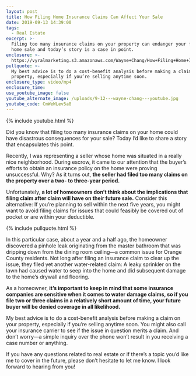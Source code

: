 ```yaml
---
layout: post
title: How Filing Home Insurance Claims Can Affect Your Sale
date: 2019-09-13 14:39:00
tags:
  - Real Estate
excerpt: >-
  Filing too many insurance claims on your property can endanger your future
  home sale and today’s story is a case in point.
enclosure: >-
  https://vyralmarketing.s3.amazonaws.com/Wayne+Chang/How+Filing+Home+Insurance+Claims+Can+Affect+Your+Sale.mp4
pullquote: >-
  My best advice is to do a cost-benefit analysis before making a claim on your
  property, especially if you’re selling anytime soon.
enclosure_type: video/mp4
enclosure_time:
use_youtube_image: false
youtube_alternate_image: /uploads/9-12---wayne-chang---youtube.jpg
youtube_code: CmWeWLev5a8
---
```


{% include youtube.html %}

Did you know that filing too many insurance claims on your home could have disastrous consequences for your sale? Today I’d like to share a story that encapsulates this point.&nbsp;

Recently, I was representing a seller whose home was situated in a really nice neighborhood. During escrow, it came to our attention that the buyer’s efforts to obtain an insurance policy on the home were proving unsuccessful. Why? As it turns out, **the seller had filed too many claims on the property over a two- to three-year period.**

Unfortunately, **a lot of homeowners don’t think about the implications that filing claim after claim will have on their future sale.** Consider this alternative: If you’re planning to sell within the next five years, you might want to avoid filing claims for issues that could feasibly be covered out of pocket or are within your deductible.

{% include pullquote.html %}

In this particular case, about a year and a half ago, the homeowner discovered a pinhole leak originating from the master bathroom that was dripping down from the dining room ceiling—a common issue for Orange County residents. Not long after filing an insurance claim to clear up the issue, they filed yet another water-related claim: A leaky sprinkler on the lawn had caused water to seep into the home and did subsequent damage to the home’s drywall and flooring.&nbsp;

As a homeowner, **it’s important to keep in mind that some insurance companies are sensitive when it comes to water damage claims, so if you file two or three claims in a relatively short amount of time, your future buyer will be denied coverage in all likelihood.&nbsp;**

My best advice is to do a cost-benefit analysis before making a claim on your property, especially if you’re selling anytime soon. You might also call your insurance carrier to see if the issue in question merits a claim. And don’t worry—a simple inquiry over the phone won’t result in you receiving a case number or anything.&nbsp;

If you have any questions related to real estate or if there’s a topic you’d like me to cover in the future, please don’t hesitate to let me know. I look forward to hearing from you\!